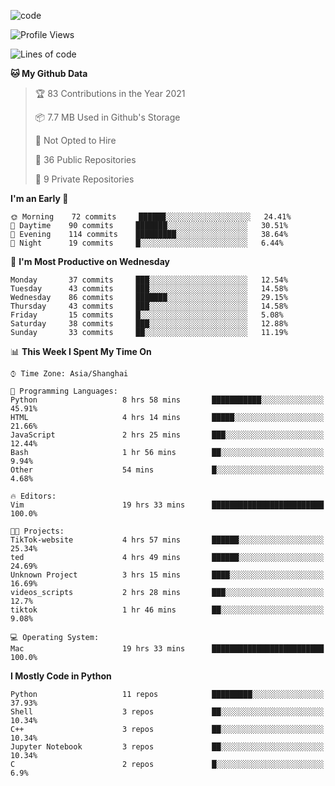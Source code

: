 
<!--
**liuyaanng/liuyaanng** is a ✨ _special_ ✨ repository because its `README.md` (this file) appears on your GitHub profile.

Here are some ideas to get you started:

- 🔭 I’m currently working on ...
- 🌱 I’m currently learning ...
- 👯 I’m looking to collaborate on ...
- 🤔 I’m looking for help with ...
- 💬 Ask me about ...
- 📫 How to reach me: ...
- 😄 Pronouns: ...
- ⚡ Fun fact: ...
-->


![code](https://cdn.jsdelivr.net/gh/liuyaanng/liuyaanng@1.0/code.gif) 

<!--START_SECTION:waka-->
![Profile Views](http://img.shields.io/badge/Profile%20Views-2-blue)

![Lines of code](https://img.shields.io/badge/From%20Hello%20World%20I%27ve%20Written-5.3%20million%20lines%20of%20code-blue)

**🐱 My Github Data** 

> 🏆 83 Contributions in the Year 2021
 > 
> 📦 7.7 MB Used in Github's Storage 
 > 
> 🚫 Not Opted to Hire
 > 
> 📜 36 Public Repositories 
 > 
> 🔑 9 Private Repositories  
 > 
**I'm an Early 🐤** 

```text
🌞 Morning    72 commits     ██████░░░░░░░░░░░░░░░░░░░   24.41% 
🌆 Daytime    90 commits     ███████░░░░░░░░░░░░░░░░░░   30.51% 
🌃 Evening    114 commits    █████████░░░░░░░░░░░░░░░░   38.64% 
🌙 Night      19 commits     █░░░░░░░░░░░░░░░░░░░░░░░░   6.44%

```
📅 **I'm Most Productive on Wednesday** 

```text
Monday       37 commits     ███░░░░░░░░░░░░░░░░░░░░░░   12.54% 
Tuesday      43 commits     ███░░░░░░░░░░░░░░░░░░░░░░   14.58% 
Wednesday    86 commits     ███████░░░░░░░░░░░░░░░░░░   29.15% 
Thursday     43 commits     ███░░░░░░░░░░░░░░░░░░░░░░   14.58% 
Friday       15 commits     █░░░░░░░░░░░░░░░░░░░░░░░░   5.08% 
Saturday     38 commits     ███░░░░░░░░░░░░░░░░░░░░░░   12.88% 
Sunday       33 commits     ██░░░░░░░░░░░░░░░░░░░░░░░   11.19%

```


📊 **This Week I Spent My Time On** 

```text
⌚︎ Time Zone: Asia/Shanghai

💬 Programming Languages: 
Python                   8 hrs 58 mins       ███████████░░░░░░░░░░░░░░   45.91% 
HTML                     4 hrs 14 mins       █████░░░░░░░░░░░░░░░░░░░░   21.66% 
JavaScript               2 hrs 25 mins       ███░░░░░░░░░░░░░░░░░░░░░░   12.44% 
Bash                     1 hr 56 mins        ██░░░░░░░░░░░░░░░░░░░░░░░   9.94% 
Other                    54 mins             █░░░░░░░░░░░░░░░░░░░░░░░░   4.68%

🔥 Editors: 
Vim                      19 hrs 33 mins      █████████████████████████   100.0%

🐱‍💻 Projects: 
TikTok-website           4 hrs 57 mins       ██████░░░░░░░░░░░░░░░░░░░   25.34% 
ted                      4 hrs 49 mins       ██████░░░░░░░░░░░░░░░░░░░   24.69% 
Unknown Project          3 hrs 15 mins       ████░░░░░░░░░░░░░░░░░░░░░   16.69% 
videos_scripts           2 hrs 28 mins       ███░░░░░░░░░░░░░░░░░░░░░░   12.7% 
tiktok                   1 hr 46 mins        ██░░░░░░░░░░░░░░░░░░░░░░░   9.08%

💻 Operating System: 
Mac                      19 hrs 33 mins      █████████████████████████   100.0%

```

**I Mostly Code in Python** 

```text
Python                   11 repos            █████████░░░░░░░░░░░░░░░░   37.93% 
Shell                    3 repos             ██░░░░░░░░░░░░░░░░░░░░░░░   10.34% 
C++                      3 repos             ██░░░░░░░░░░░░░░░░░░░░░░░   10.34% 
Jupyter Notebook         3 repos             ██░░░░░░░░░░░░░░░░░░░░░░░   10.34% 
C                        2 repos             █░░░░░░░░░░░░░░░░░░░░░░░░   6.9%

```



<!--END_SECTION:waka-->
